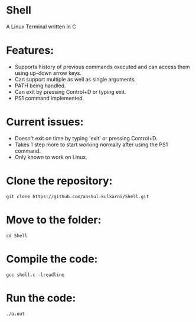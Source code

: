 # Shell

A Linux Terminal written in C

# Features:

- Supports history of previous commands executed and can access them using up-down arrow keys.
- Can support multiple as well as single arguments.
- PATH being handled.
- Can exit by pressing Control+D or typing exit.
- PS1 command implemented.

# Current issues:

- Doesn't exit on time by typing 'exit' or pressing Control+D.
- Takes 1 step more to start working normally after using the PS1 command.
- Only known to work on Linux.

# Clone the repository:
```
git clone https://github.com/anshul-kulkarni/Shell.git
```

# Move to the folder:
```
cd Shell
```

# Compile the code:
```
gcc shell.c -lreadline
```
# Run the code:
```
./a.out
```
